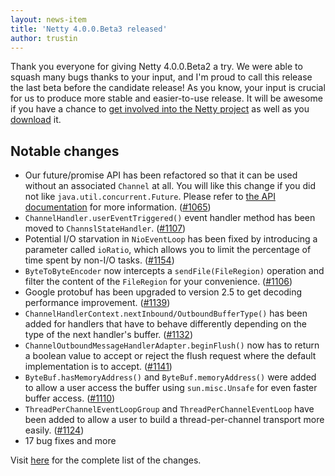 ```yaml
---
layout: news-item
title: 'Netty 4.0.0.Beta3 released'
author: trustin
---
```


Thank you everyone for giving Netty 4.0.0.Beta2 a try.  We were able to squash many bugs thanks to your input, and I&#39;m proud to call this release the last beta before the candidate release!  As you know, your input is crucial for us to produce more stable and easier-to-use release.  It will be awesome if you have a chance to [get involved into the Netty project](http://netty.io/community.html) as well as you [download](http://netty.io/downloads.html) it.

## Notable changes

* Our future/promise API has been refactored so that it can be used without an associated `Channel` at all.  You will like this change if you did not like `java.util.concurrent.Future`.  Please refer to [the API documentation](http://netty.io/4.0/api/index.html?io/netty/util/concurrent/package-summary.html) for more information. ([#1065](https://github.com/netty/netty/issues/1065))
* `ChannelHandler.userEventTriggered()` event handler method has been moved to `ChannslStateHandler`. ([#1107](https://github.com/netty/netty/issues/1107))
* Potential I/O starvation in `NioEventLoop` has been fixed by introducing a parameter called `ioRatio`, which allows you to limit the percentage of time spent by non-I/O tasks. ([#1154](https://github.com/netty/netty/issues/1154))
* `ByteToByteEncoder` now intercepts a `sendFile(FileRegion)` operation and filter the content of the `FileRegion` for your convenience. ([#1106](https://github.com/netty/netty/pull/1106))
* Google protobuf has been upgraded to version 2.5 to get decoding performance improvement. ([#1139](https://github.com/netty/netty/pull/1139))
* `ChannelHandlerContext.nextInbound/OutboundBufferType()` has been added for handlers that have to behave differently depending on the type of the next handler&#39;s buffer. ([#1132](https://github.com/netty/netty/pull/1132))
* `ChannelOutboundMessageHandlerAdapter.beginFlush()` now has to return a boolean value to accept or reject the flush request where the default implementation is to accept. ([#1141](https://github.com/netty/netty/issues/1141))
* `ByteBuf.hasMemoryAddress()` and `ByteBuf.memoryAddress()` were added to allow a user access the buffer using `sun.misc.Unsafe` for even faster buffer access. ([#1110](https://github.com/netty/netty/issues/1110))
* `ThreadPerChannelEventLoopGroup` and `ThreadPerChannelEventLoop` have been added to allow a user to build a thread-per-channel transport more easily. ([#1124](https://github.com/netty/netty/issues/1124))
* 17 bug fixes and more

Visit [here](https://github.com/netty/netty/issues?q=milestone%3A4.0.0.Beta3) for the complete list of the changes.

